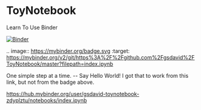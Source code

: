 # ToyNotebook
Learn To Use Binder

[![Binder](https://mybinder.org/badge.svg)](https://mybinder.org/v2/git/https%3A%2F%2Fgithub.com%2Fgsdavid%2FToyNotebook/master?filepath=index.ipynb)

.. image:: https://mybinder.org/badge.svg :target: https://mybinder.org/v2/git/https%3A%2F%2Fgithub.com%2Fgsdavid%2FToyNotebook/master?filepath=index.ipynb

One simple step at a time.
-- Say Hello World!
I got that to work from this link, but not from the badge above.

https://hub.mybinder.org/user/gsdavid-toynotebook-zdyplztu/notebooks/index.ipynb
